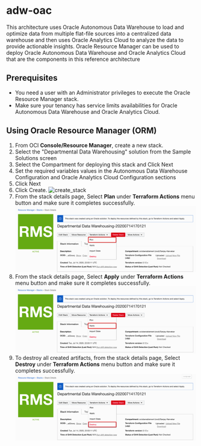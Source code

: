 # adw-oac

This architecture uses Oracle Autonomous Data Warehouse to load and optimize data from multiple flat-file sources into a centralized data warehouse and then uses Oracle Analytics Cloud to analyze the data to provide actionable insights.
Oracle Resource Manager can be used to deploy Oracle Autonomous Data Warehouse and Oracle Analytics Cloud that are the components in this reference architecture

## Prerequisites

- You need a user with an Administrator privileges to execute the Oracle Resource Manager stack.
- Make sure your tenancy has service limits availabilities for Oracle Autonomous Data Warehouse and Oracle Analytics Cloud.

## Using Oracle Resource Manager (ORM)

1. From OCI **Console/Resource Manager**, create a new stack.
1. Select the "Departmental Data Warehousing" solution from the Sample Solutions screen
1. Select the Compartment for deploying this stack and Click Next
1. Set the required variables values in the Autonomous Data Warehouse Configuration and Oracle Analytics Cloud Configuration sections
1. Click Next
1. Click Create.
   ![create_stack](images/create_dw_stack.gif)
1. From the stack details page, Select **Plan** under **Terraform Actions** menu button and make sure it completes successfully.
    ![Plan](images/plan.png)
1. From the stack details page, Select **Apply** under **Terraform Actions** menu button and make sure it completes successfully.
    ![Apply](images/apply.png)
1. To destroy all created artifacts, from the stack details page, Select **Destroy** under **Terraform Actions** menu button and make sure it completes successfully.
    ![Destroy](images/destroy.png)



